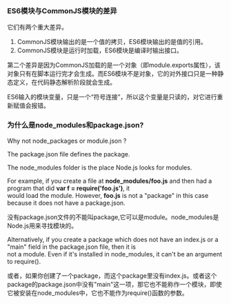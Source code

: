 ### ES6模块与CommonJS模块的差异

它们有两个重大差异。

1. CommonJS模块输出的是一个值的拷贝，ES6模块输出的是值的引用。
2. CommonJS模块是运行时加载，ES6模块是编译时输出接口。

第二个差异是因为CommonJS加载的是一个对象（即module.exports属性），该对象只有在脚本运行完才会生成。而ES6模块不是对象，它的对外接口只是一种静态定义，在代码静态解析阶段就会生成。

ES6输入的模块变量，只是一个“符号连接”，所以这个变量是只读的，对它进行重新赋值会报错。

### 为什么是node_modules和package.json?
 

Why not node_packages or module.json ?

The package.json file defines the package.  

The node_modules folder is the place Node.js looks for modules.  

For example, if you create a file at **node_modules/foo.js** and then had a program that did **var f = require('foo.js')**, it    
would load the module. However, **foo.js** is not a "package" in this case because it does not have a package.json.  

没有package.json文件的不能叫package,它可以是module。node_modules是Node.js用来寻找模块的。


Alternatively, if you create a package which does not have an index.js or a "main" field in the package.json file, then it is  
not a module. Even if it's installed in node_modules, it can't be an argument to require().

或者，如果你创建了一个package，而这个package里没有index.js。或者这个package的package.json中没有"main"这一项，那它也不能称作一个模块，即使它被安装在node_modules中，它也不能作为require()函数的参数。
